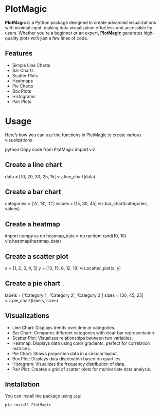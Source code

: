 # PlotMagic

**PlotMagic** is a Python package designed to create advanced visualizations with minimal input, making data visualization effortless and accessible for users. Whether you're a beginner or an expert, **PlotMagic** generates high-quality plots with just a few lines of code.

## Features

- Simple Line Charts
- Bar Charts
- Scatter Plots
- Heatmaps
- Pie Charts
- Box Plots
- Histograms
- Pair Plots

# Usage
Here’s how you can use the functions in PlotMagic to create various visualizations:

python
Copy code
from PlotMagic import viz

## Create a line chart
data = [10, 20, 30, 25, 15]
viz.line_chart(data)

## Create a bar chart
categories = ['A', 'B', 'C']
values = [15, 30, 45]
viz.bar_chart(categories, values)

## Create a heatmap
import numpy as np
heatmap_data = np.random.rand(10, 10)
viz.heatmap(heatmap_data)

## Create a scatter plot
x = [1, 2, 3, 4, 5]
y = [10, 15, 8, 12, 18]
viz.scatter_plot(x, y)

## Create a pie chart
labels = ['Category 1', 'Category 2', 'Category 3']
sizes = [30, 45, 25]
viz.pie_chart(labels, sizes)

## Visualizations

- Line Chart: Displays trends over time or categories.
- Bar Chart: Compares different categories with clear bar representation.
- Scatter Plot: Visualizes relationships between two variables.
- Heatmap: Displays data using color gradients, perfect for correlation matrices.
- Pie Chart: Shows proportion data in a circular layout.
- Box Plot: Displays data distribution based on quartiles.
- Histogram: Visualizes the frequency distribution of data.
- Pair Plot: Creates a grid of scatter plots for multivariate data analysis.

## Installation

You can install the package using `pip`:

```bash
pip install PlotMagic

